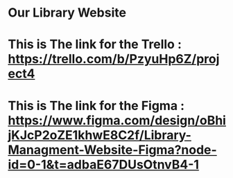 # Our Library Website

# This is The link for the Trello : https://trello.com/b/PzyuHp6Z/project4

# This is The link for the Figma : https://www.figma.com/design/oBhijKJcP2oZE1khwE8C2f/Library-Managment-Website-Figma?node-id=0-1&t=adbaE67DUsOtnvB4-1

